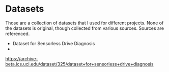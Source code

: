 # Datasets
Those are a collection of datasets that I used for different projects. None of the datasets is original, though collected from various sources. Sources are referenced. 

* Dataset for Sensorless Drive Diagnosis
* 
https://archive-beta.ics.uci.edu/dataset/325/dataset+for+sensorless+drive+diagnosis

